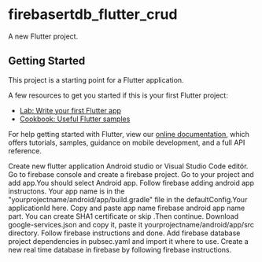 # firebasertdb_flutter_crud

A new Flutter project.

## Getting Started

This project is a starting point for a Flutter application.

A few resources to get you started if this is your first Flutter project:

- [Lab: Write your first Flutter app](https://flutter.dev/docs/get-started/codelab)
- [Cookbook: Useful Flutter samples](https://flutter.dev/docs/cookbook)

For help getting started with Flutter, view our
[online documentation](https://flutter.dev/docs), which offers tutorials,
samples, guidance on mobile development, and a full API reference.

Create new flutter application Android studio or Visual Studio Code editör.
Go to firebase console and create a firebase project.
Go to your project and add app.You should select Android app.
Follow firebase adding android app instructons.
Your app name is in the "yourprojectname/android/app/build.gradle" file in the defaultConfig.Your applicationId here.
Copy and paste app name firebase android app name part.
You can create SHA1 certificate or skip .Then continue.
Download google-services.json and copy it, paste it yourprojectname/android/app/src directory.
Follow firebase instructions and done.
Add firebase database project dependencies in pubsec.yaml and import it where to use.
Create a new real time database in firebase by following firebase instructions.
